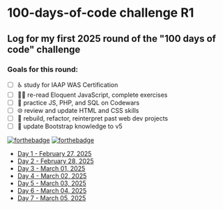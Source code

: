 # 100-days-of-code challenge R1
## Log for my first 2025 round of the "100 days of code" challenge

### Goals for this round:
- [ ] ♿ study for IAAP WAS Certification
- [ ] 👨‍💻 re-read Eloquent JavaScript, complete exercises
- [ ] 🥋 practice JS, PHP, and SQL on Codewars
- [ ] 🌐 review and update HTML and CSS skills
- [ ] 🤔 rebuild, refactor, reinterpret past web dev projects
- [ ] 🥾 update Bootstrap knowledge to v5

[![forthebadge](https://forthebadge.com/images/badges/made-with-markdown.svg)](https://forthebadge.com)
[![forthebadge](https://forthebadge.com/images/badges/powered-by-coffee.svg)](https://forthebadge.com)

- [Day 1 - February 27, 2025](/days001to025/day_001.md)
- [Day 2 - February 28, 2025](/days001to025/day_002.md)
- [Day 3 - March 01, 2025](/days001to025/day_003.md)
- [Day 4 - March 02, 2025](/days001to025/day_004.md)
- [Day 5 - March 03, 2025](/days001to025/day_005.md)
- [Day 6 - March 04, 2025](/days001to025/day_006.md)
- [Day 7 - March 05, 2025](/days001to025/day_007.md)
